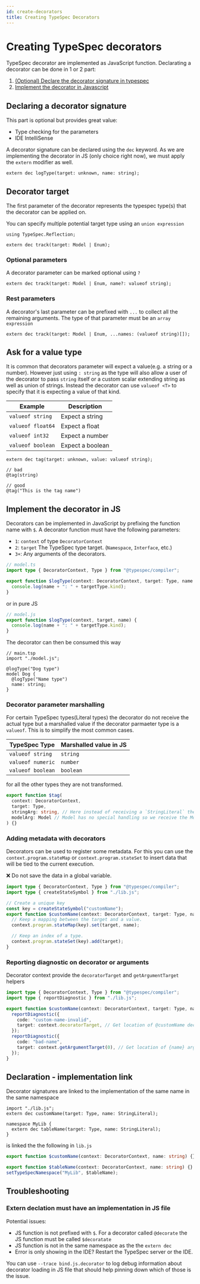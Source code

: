 ```yaml
---
id: create-decorators
title: Creating TypeSpec Decorators
---
```


# Creating TypeSpec decorators

TypeSpec decorator are implemented as JavaScript function. Declarating a decorator can be done in 1 or 2 part:

1. [(Optional) Declare the decorator signature in typespec](#declaring-a-decorator-signature)
2. [Implement the decorator in Javascript](#implement-the-decorator-in-js)

## Declaring a decorator signature

This part is optional but provides great value:

- Type checking for the parameters
- IDE IntelliSense

A decorator signature can be declared using the `dec` keyword. As we are implementing the decorator in JS (only choice right now), we must apply the `extern` modifier as well.

```typespec
extern dec logType(target: unknown, name: string);
```

## Decorator target

The first parameter of the decorator represents the typespec type(s) that the decorator can be applied on.

You can specify multiple potential target type using an `union expression`

```typespec
using TypeSpec.Reflection;

extern dec track(target: Model | Enum);
```

### Optional parameters

A decorator parameter can be marked optional using `?`

```typespec
extern dec track(target: Model | Enum, name?: valueof string);
```

### Rest parameters

A decorator's last parameter can be prefixed with `...` to collect all the remaining arguments. The type of that parameter must be an `array expression`

```typespec
extern dec track(target: Model | Enum, ...names: (valueof string)[]);
```

## Ask for a value type

It is common that decorators parameter will expect a value(e.g. a string or a number). However just using `: string` as the type will also allow a user of the decorator to pass `string` itself or a custom scalar extending string as well as union of strings.
Instead the decorator can use `valueof <T>` to specify that it is expecting a value of that kind.

| Example           | Description      |
| ----------------- | ---------------- |
| `valueof string`  | Expect a string  |
| `valueof float64` | Expect a float   |
| `valueof int32`   | Expect a number  |
| `valueof boolean` | Expect a boolean |

```tsp
extern dec tag(target: unknown, value: valueof string);

// bad
@tag(string)

// good
@tag("This is the tag name")
```

## Implement the decorator in JS

Decorators can be implemented in JavaScript by prefixing the function name with `$`. A decorator function must have the following parameters:

- `1`: `context` of type `DecoratorContext`
- `2`: `target` The TypeSpec type target. (`Namespace`, `Interface`, etc.)
- `3+`: Any arguments of the decorators.

```ts
// model.ts
import type { DecoratorContext, Type } from "@typespec/compiler";

export function $logType(context: DecoratorContext, target: Type, name: valueof string) {
  console.log(name + ": " + targetType.kind);
}
```

or in pure JS

```ts
// model.js
export function $logType(context, target, name) {
  console.log(name + ": " + targetType.kind);
}
```

The decorator can then be consumed this way

```typespec
// main.tsp
import "./model.js";

@logType("Dog type")
model Dog {
  @logType("Name type")
  name: string;
}
```

### Decorator parameter marshalling

For certain TypeSpec types(Literal types) the decorator do not receive the actual type but a marshalled value if the decorator parmaeter type is a `valueof`. This is to simplify the most common cases.

| TypeSpec Type     | Marshalled value in JS |
| ----------------- | ---------------------- |
| `valueof string`  | `string`               |
| `valueof numeric` | `number`               |
| `valueof boolean` | `boolean`              |

for all the other types they are not transformed.

```ts
export function $tag(
  context: DecoratorContext,
  target: Type,
  stringArg: string, // Here instead of receiving a `StringLiteral` the string value is being sent.
  modelArg: Model // Model has no special handling so we receive the Model type
) {}
```

### Adding metadata with decorators

Decorators can be used to register some metadata. For this you can use the `context.program.stateMap` or `context.program.stateSet` to insert data that will be tied to the current execution.

❌ Do not save the data in a global variable.

```ts
import type { DecoratorContext, Type } from "@typespec/compiler";
import type { createStateSymbol } from "./lib.js";

// Create a unique key
const key = createStateSymbol("customName");
export function $customName(context: DecoratorContext, target: Type, name: string) {
  // Keep a mapping between the target and a value.
  context.program.stateMap(key).set(target, name);

  // Keep an index of a type.
  context.program.stateSet(key).add(target);
}
```

### Reporting diagnostic on decorator or arguments

Decorator context provide the `decoratorTarget` and `getArgumentTarget` helpers

```ts
import type { DecoratorContext, Type } from "@typespec/compiler";
import type { reportDiagnostic } from "./lib.js";

export function $customName(context: DecoratorContext, target: Type, name: string) {
  reportDiagnostic({
    code: "custom-name-invalid",
    target: context.decoratorTarget, // Get location of @customName decorator in typespec document.
  });
  reportDiagnostic({
    code: "bad-name",
    target: context.getArgumentTarget(0), // Get location of {name} argument in typespec document.
  });
}
```

## Declaration - implementation link

Decorator signatures are linked to the implementation of the same name in the same namespace

```typespec
import "./lib.js";
extern dec customName(target: Type, name: StringLiteral);

namespace MyLib {
  extern dec tableName(target: Type, name: StringLiteral);
}
```

is linked the the following in `lib.js`

```ts
export function $customName(context: DecoratorContext, name: string) {}

export function $tableName(context: DecoratorContext, name: string) {}
setTypeSpecNamespace("MyLib", $tableName);
```

## Troubleshooting

### Extern declation must have an implementation in JS file

Potential issues:

- JS function is not prefixed with `$`. For a decorator called `@decorate` the JS function must be called `$decoratate`
- JS function is not in the same namespace as the the `extern dec`
- Error is only showing in the IDE? Restart the TypeSpec server or the IDE.

You can use `--trace bind.js.decorator` to log debug information about decorator loading in JS file that should help pinning down which of those is the issue.
